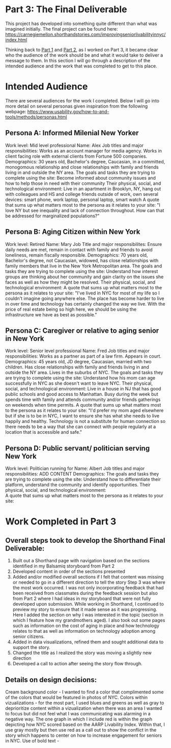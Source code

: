 # Part 3: The Final Deliverable

This project has developed into something quite different than what was imagined initially. The final project can be found here: https://carnegiemellon.shorthandstories.com/improvingseniorlivabilityinnyc/index.html 

Thinking back to [Part 1](/finalprojectdev.md) and [Part 2](/finalprojectpart2.md), as I worked on Part 3, it became clear who the audience of the work should be and what it would take to deliver a message to them. In this section I will go through a description of the intended audience and the work that was completed to get to this place. 

# Intended Audience 
There are several audiences for the work I completed. Below I will go into more detail on several personas given inspiration from the following webpage: https://www.usability.gov/how-to-and-tools/methods/personas.html

## Persona A: Informed Milenial New Yorker
  Work level: Mid level professional
  Name: Alex
  Job titles and major responsibilities: Works as an account manager for media agency. Works in client facing role with external clients from Fortune 500 companies.
  Demographics: 30 years old, Bachelor's degree, Caucasian, in a committed, monogomous relationship and close relationships with family and friends living in and outside the NY area. 
  The goals and tasks they are trying to complete using the site: Become informed about community issues and how to help those in need with their community 
Their physical, social, and technological environment: Live in an apartment in Brooklyn, NY, hang out with colleagues and HS and college friends outside of work, own several devices: smart phone, work laptop, personal laptop, smart watch
A quote that sums up what matters most to the persona as it relates to your site: "I love NY but see inequality and lack of connection throughout. How can that be addressed for marginalized populations?"
  
## Persona B: Aging Citizen within New York
  Work level: Retired
  Name: Mary
  Job Title and major responsibilites: Ensure daily needs are met, remain in contact with family and friends to avoid loneliness, remain fiscally responsible.
  Demographics: 70 years old, Bachelor's degree, not Caucasian, widowed, has close relationships with family members that live in the New York Metropolitan area. 
  The goals and tasks they are trying to complete using the site: Understand how interest groups are thinking about her community and gain clarity on the issues she faces as well as how they might be resolved. 
  Their physical, social, and technological environment:
  A quote that sums up what matters most to the persona as it relates to your site: "I've lived in NYC for most of my life so I couldn't imagine going anywhere else. The place has become harder to live in over time and technology has certainly changed the way we live. With the price of real estate being so high here, we should be using the infrastructure we have as best as possible."
## Persona C: Caregiver or relative to aging senior in New York
   Work level: Senior level professional
  Name: Fred
  Job titles and major responsibilities: Works as a partner as part of a law firm. Appears in court.
  Demographics: 45 years old, JD degree, Caucasian, married with two children. Has close relationships with family and friends living in and outside the NY area. Lives in the suburbs of NYC.
  The goals and tasks they are trying to complete using the site: Understand how his mom can age successfully in NYC as she doesn't want to leave NYC. 
Their physical, social, and technological environment: Live in a house in NJ that has good public schools and good access to Manhattan.  Busy during the week but spends time with family and attends community and/or friends gatherings on weekends when time permits. 
A quote that sums up what matters most to the persona as it relates to your site: "I'd prefer my mom aged elsewhere but if she is to be in NYC, I want to ensure she has what she needs to live happily and healthy. Technology is not a substitute for human connection so there needs to be a way that she can connect with people regularly at a location that is accessible and safe." 
## Persona D: Public servant/ politician serving New York 
  Work level: Politician running for 
  Name: Albert
  Job titles and major responsibilities: ADD CONTENT 
  Demographics: 
  The goals and tasks they are trying to complete using the site: Understand how to differentiate their platform, understand the community and identify opportunities.
Their physical, social, and technological environment:  
A quote that sums up what matters most to the persona as it relates to your site: 
# Work Completed in Part 3
## Overall steps took to develop the Shorthand Final Deliverable: 
1. Built out a Shorthand page with navigation based on the sections identified in my Balsamiq storyboard from Part 2
2. Developed content in order of the sections presented
3. Added and/or modified overall sections if I felt that content was missing or needed to go in a different direction to tell the story 
  Step 3 was where the most work occurred. I was not only incorporating feedback that had been received from classmates during the feedback session but also from Part 2 where I had ideas in my storyboard that were not fully developed upon submission. While working in Shorthand, I continued to preview my story to ensure that it made sense as it was progressing. Here I added the section on why I was interested in the topic (section in which I feature how my grandmothers aged). I also took out some pages such as information on the cost of aging in place and how technology relates to that as well as information on technology adoption among senior citizens. 
4. Added in data visualizations, refined them and sought additional data to support the story. 
5. Changed the title as I realized the story was moving a slightly new direction 
6. Developed a call to action after seeing the story flow through. 

## Details on design decisions: 
Cream background color - I wanted to find a color that complimented some of the colors that would be featured in photos of NYC.
Colors within vizualizations - for the most part, I used blues and greens as well as gray to deprioritize content within a vizualization when there was an area I wanted to focus but did not feel what I was communicating was alarming in a negative way. The one graph in which I include red is within the graph depicting how NYC scored based on the AARP Livability Index. Within that, I use gray mostly but then use red as a call out to show the conflict in the story which happens to center on how to increase engagement for seniors in NYC. 
Use of bold text - 
